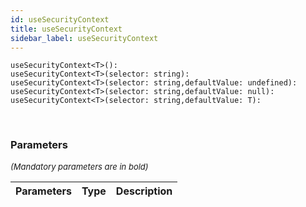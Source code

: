 ```yaml
---
id: useSecurityContext
title: useSecurityContext
sidebar_label: useSecurityContext
---
```


```tsx
useSecurityContext<T>(): 
useSecurityContext<T>(selector: string): 
useSecurityContext<T>(selector: string,defaultValue: undefined): 
useSecurityContext<T>(selector: string,defaultValue: null): 
useSecurityContext<T>(selector: string,defaultValue: T): 
```
<br/>



### Parameters

<font size="2"><i>(Mandatory parameters are in bold)</i></font>

| Parameters | Type | Description |
| --------- | ---- | ----------- |
